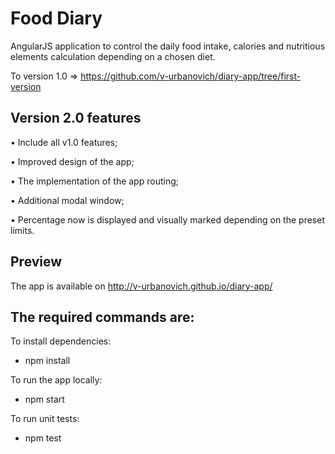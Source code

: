 # Food Diary

AngularJS application to control the daily food intake, calories and nutritious elements calculation depending on a chosen diet. 

To version 1.0  =>   https://github.com/v-urbanovich/diary-app/tree/first-version

## Version 2.0 features 

• Include all v1.0 features; 

• Improved design of the app; 

• The implementation of the app routing; 

• Additional modal window; 

• Percentage now is displayed and visually marked depending on the preset limits. 


## Preview 

The app is available on http://v-urbanovich.github.io/diary-app/ 

## The required commands are: 

 To install dependencies:
 
  - npm install
  
 To run the app locally:
 
  - npm start
   
 To run unit tests:
 
  - npm test
